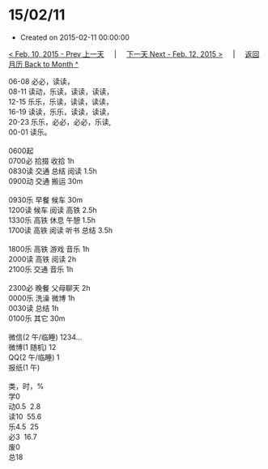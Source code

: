 # 15/02/11

- Created on 2015-02-11 00:00:00

[< Feb. 10, 2015 - Prev 上一天](/lifelogs/2015/02/d10.md) &nbsp; &nbsp; | &nbsp; &nbsp; [下一天 Next - Feb. 12, 2015 >](/lifelogs/2015/02/d12.md) &nbsp; &nbsp; |  &nbsp; &nbsp; [返回月历 Back to Month ^](/lifelogs/2015/02/index.md)
<br/><div>06-08 必必，读读，<br/>08-11 读动，乐读，读读，读读，<br/>12-15 乐乐，乐读，读读，读读，<br/>16-19 读读，乐乐，读读，读读，<br/>20-23 乐乐，必必，必必，乐读,</div><div>00-01 读乐。<br/><div><br/></div>0600起<br/>0700必 拾掇 收拾 1h<br/>0830读 交通 总结 阅读 1.5h<br/>0900动 交通 搬运 30m<div><br/></div>0930乐 早餐 候车 30m<br/>1200读 候车 阅读 高铁 2.5h<br/>1330乐 高铁 休息 午憩 1.5h<br/>1700读 高铁 阅读 听书 总结 3.5h<div><br/></div>1800乐 高铁 游戏 音乐 1h<br/>2000读 高铁 阅读 2h<br/>2100乐 交通 音乐 1h</div><div><br/></div><div>2300必 晚餐 父母聊天 2h</div><div>0000乐 洗澡 微博 1h</div><div>0030读 总结 1h</div><div>0100乐 其它 30m</div><div><br/></div><div><div><div>微信(2 午/临睡) 1234…</div>微博(1 随机) 12<br/>QQ(2 午/临睡) 1<br/>报纸(1 午) <div><br/></div>类，时，%<br/><div>学0<br/>动0.5  2.8<br/>读10  55.6<br/>乐4.5  25<br/>必3  16.7<br/>废0<br/>总18</div>
